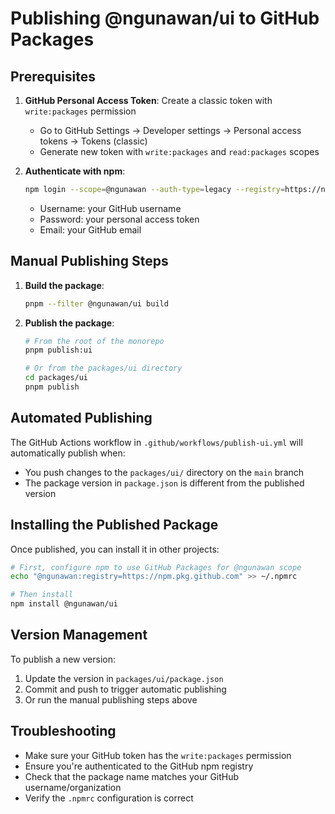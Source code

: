 # Publishing @ngunawan/ui to GitHub Packages

## Prerequisites

1. **GitHub Personal Access Token**: Create a classic token with `write:packages` permission
   - Go to GitHub Settings → Developer settings → Personal access tokens → Tokens (classic)
   - Generate new token with `write:packages` and `read:packages` scopes

2. **Authenticate with npm**: 
   ```bash
   npm login --scope=@ngunawan --auth-type=legacy --registry=https://npm.pkg.github.com
   ```
   - Username: your GitHub username
   - Password: your personal access token
   - Email: your GitHub email

## Manual Publishing Steps

1. **Build the package**:
   ```bash
   pnpm --filter @ngunawan/ui build
   ```

2. **Publish the package**:
   ```bash
   # From the root of the monorepo
   pnpm publish:ui
   
   # Or from the packages/ui directory
   cd packages/ui
   pnpm publish
   ```

## Automated Publishing

The GitHub Actions workflow in `.github/workflows/publish-ui.yml` will automatically publish when:
- You push changes to the `packages/ui/` directory on the `main` branch
- The package version in `package.json` is different from the published version

## Installing the Published Package

Once published, you can install it in other projects:

```bash
# First, configure npm to use GitHub Packages for @ngunawan scope
echo "@ngunawan:registry=https://npm.pkg.github.com" >> ~/.npmrc

# Then install
npm install @ngunawan/ui
```

## Version Management

To publish a new version:
1. Update the version in `packages/ui/package.json`
2. Commit and push to trigger automatic publishing
3. Or run the manual publishing steps above

## Troubleshooting

- Make sure your GitHub token has the `write:packages` permission
- Ensure you're authenticated to the GitHub npm registry
- Check that the package name matches your GitHub username/organization
- Verify the `.npmrc` configuration is correct